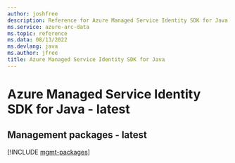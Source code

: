 ```yaml
---
author: joshfree
description: Reference for Azure Managed Service Identity SDK for Java
ms.service: azure-arc-data
ms.topic: reference
ms.data: 08/13/2022
ms.devlang: java
ms.author: jfree
title: Azure Managed Service Identity SDK for Java
---
```

# Azure Managed Service Identity SDK for Java - latest

## Management packages - latest
[!INCLUDE [mgmt-packages](managed-service-identity-mgmt-index.md)]